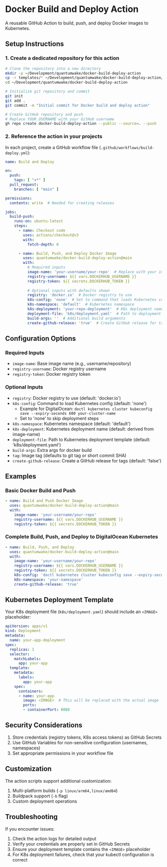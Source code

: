 # Docker Build and Deploy Action

A reusable GitHub Action to build, push, and deploy Docker images to Kubernetes.

## Setup Instructions

### 1. Create a dedicated repository for this action

```bash
# Clone the repository into a new directory
mkdir -p ~/Development/quantumwake/docker-build-deploy-action
cp -r templates/* ~/Development/quantumwake/docker-build-deploy-action/
cd ~/Development/quantumwake/docker-build-deploy-action

# Initialize git repository and commit
git init
git add .
git commit -m "Initial commit for Docker build and deploy action"

# Create GitHub repository and push
# Replace YOUR_USERNAME with your GitHub username
gh repo create docker-build-deploy-action --public --source=. --push
```

### 2. Reference the action in your projects

In each project, create a GitHub workflow file (`.github/workflows/build-deploy.yml`):

```yaml
name: Build and Deploy

on:
  push:
    tags: [ "v*" ]
  pull_request:
    branches: [ "main" ]

permissions:
  contents: write  # Needed for creating releases

jobs:
  build-push:
    runs-on: ubuntu-latest
    steps:
      - name: Checkout code
        uses: actions/checkout@v3
        with:
          fetch-depth: 0

      - name: Build, Push, and Deploy Docker Image
        uses: quantumwake/docker-build-deploy-action@main
        with:
          # Required inputs
          image-name: 'your-username/your-repo'  # Replace with your image name
          registry-username: ${{ vars.DOCKERHUB_USERNAME }}
          registry-token: ${{ secrets.DOCKERHUB_TOKEN }}
          
          # Optional inputs with defaults shown
          registry: 'docker.io'  # Docker registry to use
          k8s-config: 'none'  # Set to command that loads Kubernetes config
          k8s-namespace: 'default'  # Kubernetes namespace
          k8s-deployment: 'your-repo-deployment'  # K8s deployment name
          deployment-file: 'k8s/deployment.yaml'  # Path to deployment template
          build-args: ''  # Additional build arguments
          create-github-release: 'true'  # Create GitHub release for tags
```

## Configuration Options

### Required Inputs

- `image-name`: Base image name (e.g., username/repository)
- `registry-username`: Docker registry username
- `registry-token`: Docker registry token

### Optional Inputs

- `registry`: Docker registry to use (default: 'docker.io')
- `k8s-config`: Command to load Kubernetes config (default: 'none')
  - Example for DigitalOcean: `doctl kubernetes cluster kubeconfig save --expiry-seconds 600 your-cluster-name`
  - Set to 'none' to skip deployment steps
- `k8s-namespace`: Kubernetes namespace (default: 'default')
- `k8s-deployment`: Kubernetes deployment name (default: derived from image-name)
- `deployment-file`: Path to Kubernetes deployment template (default: 'k8s/deployment.yaml')
- `build-args`: Extra args for docker build
- `tag`: Image tag (defaults to git tag or short commit SHA)
- `create-github-release`: Create a GitHub release for tags (default: 'false')

## Examples

### Basic Docker Build and Push

```yaml
- name: Build and Push Docker Image
  uses: quantumwake/docker-build-deploy-action@main
  with:
    image-name: 'your-username/your-repo'
    registry-username: ${{ vars.DOCKERHUB_USERNAME }}
    registry-token: ${{ secrets.DOCKERHUB_TOKEN }}
```

### Complete Build, Push, and Deploy to DigitalOcean Kubernetes

```yaml
- name: Build, Push, and Deploy
  uses: quantumwake/docker-build-deploy-action@main
  with:
    image-name: 'your-username/your-repo'
    registry-username: ${{ vars.DOCKERHUB_USERNAME }}
    registry-token: ${{ secrets.DOCKERHUB_TOKEN }}
    k8s-config: 'doctl kubernetes cluster kubeconfig save --expiry-seconds 600 your-cluster-name'
    k8s-namespace: 'your-namespace'
    create-github-release: 'true'
```

## Kubernetes Deployment Template

Your K8s deployment file (`k8s/deployment.yaml`) should include an `<IMAGE>` placeholder:

```yaml
apiVersion: apps/v1
kind: Deployment
metadata:
  name: your-app-deployment
spec:
  replicas: 1
  selector:
    matchLabels:
      app: your-app
  template:
    metadata:
      labels:
        app: your-app
    spec:
      containers:
      - name: your-app
        image: <IMAGE>  # This will be replaced with the actual image
        ports:
        - containerPort: 8080
```

## Security Considerations

1. Store credentials (registry tokens, K8s access tokens) as GitHub Secrets
2. Use GitHub Variables for non-sensitive configuration (usernames, namespaces)
3. Set appropriate permissions in your workflow file

## Customization

The action scripts support additional customization:

1. Multi-platform builds (`-p linux/arm64,linux/amd64`)
2. Buildpack support (`-b` flag)
3. Custom deployment operations

## Troubleshooting

If you encounter issues:

1. Check the action logs for detailed output
2. Verify your credentials are properly set in GitHub Secrets
3. Ensure your deployment template contains the `<IMAGE>` placeholder
4. For K8s deployment failures, check that your kubectl configuration is correct